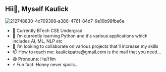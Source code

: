 ## Hii👋, Myself Kaulick

![212748830-4c709398-a386-4761-84d7-9e10b98fbe6e](https://github.com/user-attachments/assets/2cd9fece-0147-4db3-9ac5-7e21d4035fac) 

- 🔭 Currently BTech CSE Undergrad
- 🌱 I’m currently learning Python and it's various applications which includes AI, ML, NLP etc
- 👯 I’m looking to collaborate on various projects that'll increase my skills
- 📫 How to reach me: kaulickpatra@gmail.com is the mail that you need...
- 😄 Pronouns: He/Him
- ⚡ Fun fact: Honey never spoils...
